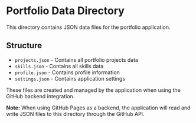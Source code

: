 # Portfolio Data Directory

This directory contains JSON data files for the portfolio application.

## Structure

- `projects.json` - Contains all portfolio projects data
- `skills.json` - Contains all skills data
- `profile.json` - Contains profile information
- `settings.json` - Contains application settings

These files are created and managed by the application when using the GitHub backend integration. 

**Note:** When using GitHub Pages as a backend, the application will read and write JSON files to this directory through the GitHub API. 